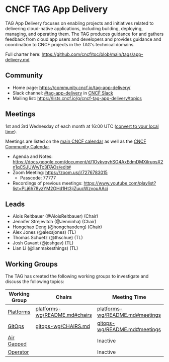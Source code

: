 # CNCF TAG App Delivery

TAG App Delivery focuses on enabling projects and initiatives related to
delivering cloud-native applications, including building, deploying, managing,
and operating them. The TAG produces guidance for and gathers feedback from
cloud app users and developers and provides guidance and coordination to CNCF
projects in the TAG's technical domains.

Full charter here: <https://github.com/cncf/toc/blob/main/tags/app-delivery.md>

## Community

* Home page: <https://community.cncf.io/tag-app-delivery/>
* Slack channel: [#tag-app-delivery](https://cloud-native.slack.com/messages/CL3SL0CP5) in [CNCF Slack](https://slack.cncf.io/)
* Mailing list: <https://lists.cncf.io/g/cncf-tag-app-delivery/topics>

## Meetings

1st and 3rd Wednesday of each month at 16:00 UTC ([convert to your local
time](https://dateful.com/convert/utc?t=16)).

Meetings are listed on the [main CNCF calendar](https://www.cncf.io/calendar/)
as well as the [CNCF Community Calendar](https://community.cncf.io/tag-app-delivery/).

* Agenda and Notes: <https://docs.google.com/document/d/1OykvqvhSG4AxEdmDMXilrupsX2n1qCSJUWwTc3I7AOs/edit#>
* Zoom Meeting: <https://zoom.us/j/7276783015>
    * Passcode: 77777
* Recordings of previous meetings: <https://www.youtube.com/playlist?list=PLj6h78yzYM2OHd1Ht3jiZuucWzvouAAci>

## Leads

- Alois Reitbauer (@AloisReitbauer) (Chair)
- Jennifer Strejevitch (@Jenninha) (Chair)
- Hongchao Deng (@hongchaodeng) (Chair)
- Alex Jones (@alexsjones) (TL)
- Thomas Schuetz (@thschue) (TL)
- Josh Gavant (@joshgav) (TL)
- Lian Li (@lianmakesthings) (TL)

## Working Groups

The TAG has created the following working groups to investigate and discuss the following topics:

| Working Group | Chairs            | Meeting Time                          |
|---------------|-------------------|---------------------------------------|
| [Platforms](https://github.com/cncf/tag-app-delivery/tree/main/platforms-wg) | [platforms-wg/README.md#chairs](./platforms-wg/README.md#chairs) | [platforms-wg/README.md#meetings](./platforms-wg/README.md#meetings) |
| [GitOps](https://github.com/cncf/tag-app-delivery/tree/main/gitops-wg) | [gitops-wg/CHAIRS.md](./gitops-wg/CHAIRS.md) | [gitops-wg/README.md#meetings](./gitops-wg/README.md#meetings) |
| [Air Gapped](https://github.com/cncf/tag-app-delivery/tree/main/air-gapped-wg)         |   | Inactive |
| [Operator](https://github.com/cncf/tag-app-delivery/tree/main/operator-wg) | | Inactive |
